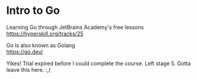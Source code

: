 # Intro to Go

Learning Go through JetBrains Academy's free lessons  
https://hyperskill.org/tracks/25  

Go is also known as Golang  
https://go.dev/

Yikes! Trial expired before I could complete the course. Left stage 5. Gotta leave this here. :,(
